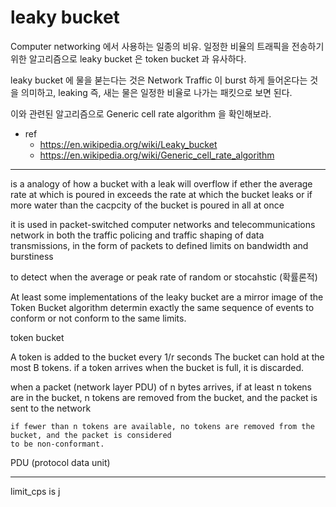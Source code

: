 

# leaky bucket

Computer networking 에서 사용하는 일종의 비유. 일정한 비율의 트래픽을 전송하기 위한 알고리즘으로 leaky bucket
은 token bucket 과 유사하다.

leaky bucket 에 물을 붇는다는 것은 Network Traffic 이 burst 하게 들어온다는 것을 의미하고, leaking 즉, 새는 물은
일정한 비율로 나가는 패킷으로 보면 된다.

이와 관련된 알고리즘으로 Generic cell rate algorithm 을 확인해보라.

* ref
  * https://en.wikipedia.org/wiki/Leaky_bucket
  * https://en.wikipedia.org/wiki/Generic_cell_rate_algorithm


---

is a analogy of how a bucket with a leak will overflow if ether the average rate at which is poured in exceeds
the rate at which the bucket leaks or if more water than the cacpcity of the bucket is poured in all at once

it is used in packet-switched computer networks and telecommunications network in both the traffic policing and
traffic shaping of data transmissions, in the form of packets to defined limits on bandwidth and burstiness

to detect when the average or peak rate of random or stocahstic (확률론적)

At least some implementations of the leaky bucket are a mirror image of the Token Bucket algorithm
determin exactly the same sequence of events to conform or not conform to the same limits.



token bucket

A token is added to the bucket every 1/r seconds
The bucket can hold at the most B tokens. if a token arrives when the bucket is full, it is discarded.

when a packet (network layer PDU) of n bytes arrives,
    if at least n tokens are in the bucket, n tokens are removed from the bucket, and the packet is sent to the
    network

    if fewer than n tokens are available, no tokens are removed from the bucket, and the packet is considered
    to be non-conformant.

PDU (protocol data unit)



---


limit_cps is j




